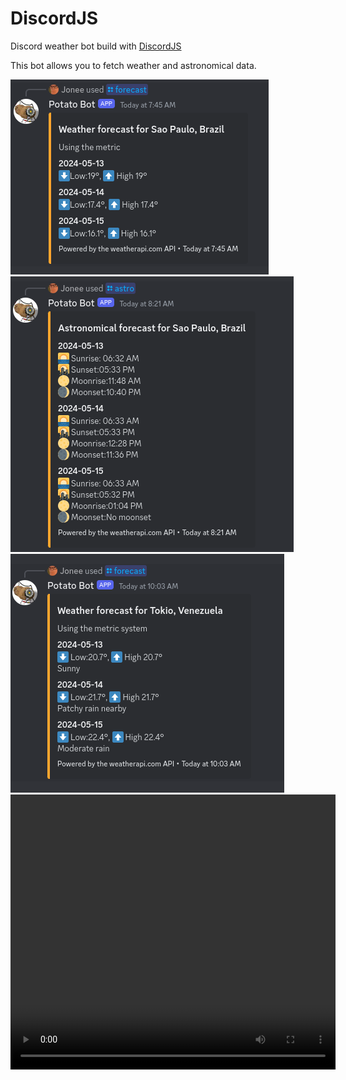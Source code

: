# DiscordJS

Discord weather bot build with <a href="https://discordjs.guide/">DiscordJS</a>

This bot allows you to fetch weather and astronomical data.

<img src="./assets/Screenshot from 2024-05-13 07-45-33.png"/>

<img src="./assets/Screenshot from 2024-05-13 08-28-41.png"/>

<img src="./assets/Screenshot from 2024-05-13 10-03-25.png"/>

<video width="520" height="440" controls>
<source src="./assets/Screencast from 05-13-2024 11_50_34 AM.mp4">
</video>
